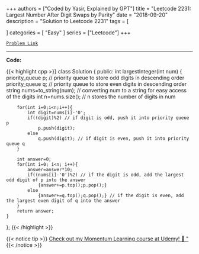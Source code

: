 
+++
authors = ["Coded by Yasir, Explained by GPT"]
title = "Leetcode 2231: Largest Number After Digit Swaps by Parity"
date = "2018-09-20"
description = "Solution to Leetcode 2231"
tags = [
    
]
categories = [
    "Easy"
]
series = ["Leetcode"]
+++



[`Problem Link`](https://leetcode.com/problems/largest-number-after-digit-swaps-by-parity/description/)

---

**Code:**

{{< highlight cpp >}}
class Solution {
public:
    int largestInteger(int num) {
        priority_queue<int> p; // priority queue to store odd digits in descending order
        priority_queue<int> q; // priority queue to store even digits in descending order
        string nums=to_string(num); // converting num to a string for easy access of the digits
        int n=nums.size(); // n stores the number of digits in num
        
        for(int i=0;i<n;i++){
            int digit=nums[i]-'0'; 
            if((digit)%2) // if digit is odd, push it into priority queue p
                p.push(digit);
            else
                q.push(digit); // if digit is even, push it into priority queue q
        }
        
        int answer=0;
        for(int i=0; i<n; i++){
            answer=answer*10;
            if((nums[i]-'0')%2) // if the digit is odd, add the largest odd digit of p into the answer
                {answer+=p.top();p.pop();}
            else
                {answer+=q.top();q.pop();} // if the digit is even, add the largest even digit of q into the answer
        }
        return answer;
    }
};
{{< /highlight >}}



{{< notice tip >}}
[Check out my Momentum Learning course at Udemy! 🚀 "](https://www.udemy.com/course/blind-75-the-data-structures-and-algorithms-essentials/)
{{< /notice >}}

